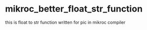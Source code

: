 # mikroc_better_float_str_function
this is float to str function written for pic in mikroc compiler  
